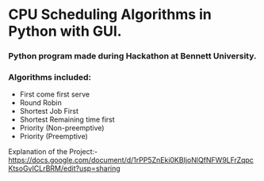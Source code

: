 # CPU Scheduling Algorithms in Python with GUI.

### Python program made during Hackathon at Bennett University.

### Algorithms included:
 - First come first serve
 - Round Robin
 - Shortest Job First
 - Shortest Remaining time first
 - Priority (Non-preemptive)
 - Priority (Preemptive)
 
 Explanation of the Project:- https://docs.google.com/document/d/1rPP5ZnEki0KBIjoNlQfNFW9LFrZqpcKtsoGvICLrBRM/edit?usp=sharing

